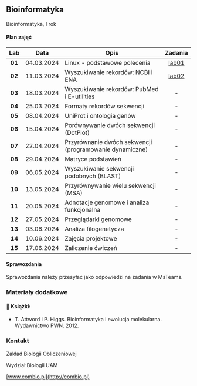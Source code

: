 ## Bioinformatyka

Bioinformatyka, I rok

#### Plan zajęć

| Lab | Data | Opis | Zadania |
| :---: | --- | --- | :---: |
| **01** | 04.03.2024 | Linux - podstawowe polecenia  | [lab01](./labs/lab01.md) |
| **02** | 11.03.2024 | Wyszukiwanie rekordów: NCBI i ENA  | [lab02](./labs/lab02.md) |
| **03** | 18.03.2024 | Wyszukiwanie rekordów: PubMed i E-utilities  | - |
| **04** | 25.03.2024 | Formaty rekordów sekwencji  | - |
| **05** | 08.04.2024 | UniProt i ontologia genów  | - |
| **06** | 15.04.2024 | Porównywanie dwóch sekwencji (DotPlot)  | - |
| **07** | 22.04.2024 | Przyrównanie dwóch sekwencji (programowanie dynamiczne) | - |
| **08** | 29.04.2024 | Matryce podstawień | - |
| **09** | 06.05.2024 | Wyszukiwanie sekwencji podobnych (BLAST) | - |
| **10** | 13.05.2024 | Przyrównywanie wielu sekwencji (MSA) | - |
| **11** | 20.05.2024 | Adnotacje genomowe i analiza funkcjonalna | - |
| **12** | 27.05.2024 | Przeglądarki genomowe | - |
| **13** | 03.06.2024 | Analiza filogenetycza | - |
| **14** | 10.06.2024 | Zajęcia projektowe | -  |
| **15** | 17.06.2024 | Zaliczenie ćwiczeń | -  |

#### Sprawozdania

Sprawozdania należy przesyłać jako odpowiedzi na zadania w MsTeams.


### Materiały dodatkowe


#### :closed_book: Książki:

* T. Attword i P. Higgs. Bioinformatyka i ewolucja molekularna. Wydawnictwo PWN. 2012.


### Kontakt

Zakład Biologii Obliczeniowej

Wydział Biologii UAM

[www.combio.pl](http://combio.pl)